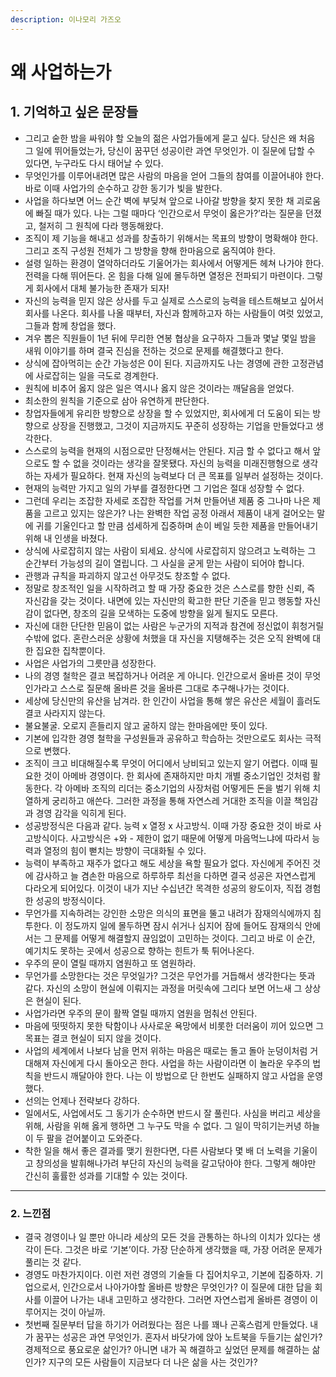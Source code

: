 ```yaml
---
description: 이나모리 가즈오
---
```


# 왜 사업하는가

## 1. 기억하고 싶은 문장들&#x20;

* 그리고 숱한 밤을 싸워야 할 오늘의 젊은 사업가들에게 묻고 싶다. 당신은 왜 처음 그 일에 뛰어들었는가, 당신이 꿈꾸던 성공이란 과연 무엇인가. 이 질문에 답할 수 있다면, 누구라도 다시 태어날 수 있다.
* 무엇인가를 이루어내려면 많은 사람의 마음을 얻어 그들의 참여를 이끌어내야 한다. 바로 이때 사업가의 순수하고 강한 동기가 빛을 발한다.
* 사업을 하다보면 어느 순간 벽에 부딪쳐 앞으로 나아갈 방향을 찾지 못한 채 괴로움에 빠질 때가 있다. 나는 그럴 때마다 ‘인간으로서 무엇이 옳은가?’라는 질문을 던졌고, 철저히 그 원칙에 다라 행동해왔다.
* 조직이 제 기능을 해내고 성과를 창출하기 위해서는 목표의 방향이 명확해야 한다. 그리고 조직 구성원 전체가 그 방향을 향해 한마음으로 움직여야 한다.
* 설령 일하는 환경이 열악하더라도 기울어가는 회사에서 어떻게든 헤쳐 나가야 한다. 전력을 다해 뛰어든다. 온 힘을 다해 일에 몰두하면 열정은 전파되기 마련이다. 그렇게 회사에서 대체 불가능한 존재가 되자!
* 자신의 능력을 믿지 않은 상사를 두고 실제로 스스로의 능력을 테스트해보고 싶어서 회사를 나온다. 회사를 나올 때부터, 자신과 함께하고자 하는 사람들이 여럿 있었고, 그들과 함께 창업을 했다.
* 겨우 뽑은 직원들이 1년 뒤에 무리한 연봉 협상을 요구하자 그들과 몇날 몇일 밤을 새워 이야기를 하며 결국 진심을 전하는 것으로 문제를 해결했다고 한다.
* 상식에 잡아먹히는 순간 가능성은 0이 된다. 지금까지도 나는 경영에 관한 고정관념에 사로잡히는 일을 극도로 경계한다.
* 원칙에 비추어 옳지 않은 일은 역시나 옳지 않은 것이라는 깨달음을 얻었다.
* 최소한의 원칙을 기준으로 삼아 유연하게 판단한다.
* 창업자들에게 유리한 방향으로 상장을 할 수 있었지만, 회사에게 더 도움이 되는 방향으로 상장을 진행했고, 그것이 지금까지도 꾸준히 성장하는 기업을 만들었다고 생각한다.
* 스스로의 능력을 현재의 시점으로만 단정해서는 안된다. 지금 할 수 없다고 해서 앞으로도 할 수 없을 것이라는 생각을 잘못됐다. 자신의 능력을 미래진행형으로 생각하는 자세가 필요하다. 현재 자신의 능력보다 더 큰 목표를 일부러 설정하는 것이다.
* 현재의 능력만 가지고 일의 가부를 결정한다면 그 기업은 절대 성장할 수 없다.
* 그런데 우리는 조잡한 자세로 조잡한 작업를 거쳐 만들어낸 제품 중 그나마 나은 제품을 고르고 있지는 않은가? 나는 완벽한 작업 공정 아래서 제품이 내게 걸어오는 말에 귀를 기울인다고 할 만큼 섬세하게 집중하며 손이 베일 듯한 제품을 만들어내기 위해 내 인생을 바쳤다.
* 상식에 사로잡히지 않는 사람이 되세요. 상식에 사로잡히지 않으려고 노력하는 그 순간부터 가능성의 길이 열립니다. 그 사실을 굳게 맏는 사람이 되어야 합니다.
* 관행과 규칙을 파괴하지 않고선 아무것도 창조할 수 없다.
* 정말로 창조적인 일을 시작하려고 할 때 가장 중요한 것은 스스로를 향한 신뢰, 즉 자신감을 갖는 것이다. 내면에 있는 자신만의 확고한 판단 기준을 믿고 행동할 자신감이 없다면, 창조의 길을 모색하는 도중에 방향을 잃게 될지도 모른다.
* 자신에 대한 단단한 믿음이 없는 사람은 누군가의 지적과 참견에 정신없이 휘청거릴 수밖에 없다. 혼란스러운 상황에 처했을 대 자신을 지탱해주는 것은 오직 완벽에 대한 집요한 집착뿐이다.
* 사업은 사업가의 그릇만큼 성장한다.
* 나의 경영 철학은 결코 복잡하거나 어려운 게 아니다. 인간으로서 올바른 것이 무엇인가라고 스스로 질문해 올바른 것을 올바른 그대로 추구해나가는 것이다.
* 세상에 당신만의 유산을 남겨라. 한 인간이 사업을 통해 쌓은 유산은 세월이 흘러도 결코 사라지지 않는다.
* 불요불굴. 오로지 흔들리지 않고 굴하지 않는 한마음에만 뜻이 있다.
* 기본에 입각한 경영 철학을 구성원들과 공유하고 학습하는 것만으로도 회사는 극적으로 변했다.
* 조직이 크고 비대해질수록 무엇이 어디에서 낭비되고 있는지 알기 어렵다. 이때 필요한 것이 아메바 경영이다. 한 회사에 존재하지만 마치 개별 중소기업인 것처럼 활동한다. 각 아메바 조직의 리더는 중소기업의 사장처럼 어떻게든 돈을 벌기 위해 치열하게 궁리하고 애쓴다. 그러한 과정을 통해 자연스레 거대한 조직을 이끌 책임감과 경영 감각을 익히게 된다.
* 성공방정식은 다음과 같다. 능력 x 열정 x 사고방식. 이때 가장 중요한 것이 바로 사고방식이다. 사고방식은 +와 - 제한이 없기 때문에 어떻게 마음먹느냐에 따라서 능력과 열정의 힘이 뻗치는 방향이 극대화될 수 있다.
* 능력이 부족하고 재주가 없다고 해도 세상을 욕할 필요가 없다. 자신에게 주어진 것에 감사하고 늘 겸손한 마음으로 하루하루 최선을 다하면 결국 성공은 자연스럽게 다라오게 되어있다. 이것이 내가 지난 수십년간 목격한 성공의 왕도이자, 직접 경험한 성공의 방정식이다.
* 무언가를 지속하려는 강인한 소망은 의식의 표면을 뚤고 내려가 잠재의식에까지 침투한다. 이 정도까지 일에 몰두하면 잠시 쉬거나 심지어 잠에 들어도 잠재의식 안에서는 그 문제를 어떻게 해결할지 끊임없이 고민하는 것이다. 그리고 바로 이 순간, 예기치도 못하는 곳에서 성공으로 향하는 힌트가 툭 튀어나온다.
* 우주의 문이 열릴 때까지 염원하고 또 염원하라.
* 무언가를 소망한다는 것은 무엇일가? 그것은 무언가를 거듭해서 생각한다는 뜻과 같다. 자신의 소망이 현실에 이뤄지는 과정을 머릿속에 그리다 보면 어느새 그 상상은 현실이 된다.
* 사업가라면 우주의 문이 활짝 열릴 때까지 염원을 멈춰선 안된다.
* 마음에 떳떳하지 못한 탁함이나 사사로운 욕망에서 비롯한 더러움이 끼어 있으면 그 목표는 결코 현실이 되지 않을 것이다.
* 사업의 세계에서 나보다 남을 먼저 위하는 마음은 때로는 돌고 돌아 눈덩이처럼 거대해져 자신에게 다시 돌아오곤 한다. 사업을 하는 사람이라면 이 놀라운 우주의 법칙을 반드시 깨달아야 한다. 나는 이 방법으로 단 한번도 실패하지 않고 사업을 운영했다.
* 선의는 언제나 전략보다 강하다.
* 일에서도, 사업에서도 그 동기가 순수하면 반드시 잘 풀린다. 사심을 버리고 세상을 위해, 사람을 위해 옳게 행하면 그 누구도 막을 수 없다. 그 일이 막히기는커녕 하늘이 두 팔을 걷어붙이고 도와준다.
* 착한 일을 해서 좋은 결과를 맺기 원한다면, 다른 사람보다 몇 배 더 노력을 기울이고 창의성을 발휘해나가려 부단히 자신의 능력을 갈고닦아야 한다. 그렇게 해야만 간신히 훌률한 성과를 기대할 수 있는 것이다.

***

### 2. 느낀점

* 결국 경영이나 일 뿐만 아니라 세상의 모든 것을 관통하는 하나의 이치가 있다는 생각이 든다. 그것은 바로 ‘기본’이다. 가장 단순하게 생각했을 때, 가장 어려운 문제가 풀리는 것 같다.
* 경영도 마찬가지이다. 이런 저런 경영의 기술들 다 집어치우고, 기본에 집중하자. 기업으로서, 인간으로서 나아가야할 올바른 방향은 무엇인가? 이 질문에 대한 답을 회사를 이끌어 나가는 내내 고민하고 생각한다. 그러면 자연스럽게 올바른 경영이 이루어지는 것이 아닐까.
* 첫번째 질문부터 답을 하기가 어려웠다는 점은 나를 꽤나 곤혹스럼게 만들었다. 내가 꿈꾸는 성공은 과연 무엇인가. 혼자서 바닷가에 앉아 노트북을 두들기는 삶인가? 경제적으로 풍요로운 삶인가? 아니면 내가 꼭 해결하고 싶었던 문제를 해결하는 삶인가? 지구의 모든 사람들이 지금보다 더 나은 삶을 사는 것인가?
